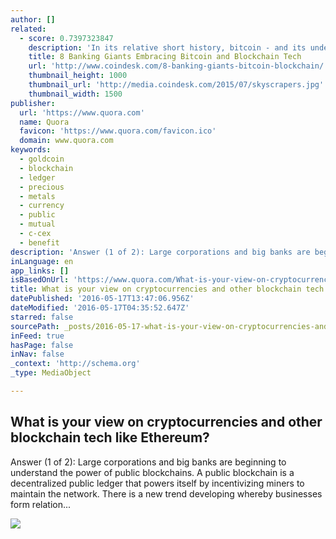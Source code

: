 ```yaml
---
author: []
related:
  - score: 0.7397323847
    description: 'In its relative short history, bitcoin - and its underlying technology the blockchain - have captivated thinkers around the world, but not everyone was quick to see the potential. Due in part to its initial billing as a threat to the traditional financial ecosystem, these institutions have perhaps understandably responded with sharp critiques and deep skepticism for the technology.'
    title: 8 Banking Giants Embracing Bitcoin and Blockchain Tech
    url: 'http://www.coindesk.com/8-banking-giants-bitcoin-blockchain/'
    thumbnail_height: 1000
    thumbnail_url: 'http://media.coindesk.com/2015/07/skyscrapers.jpg'
    thumbnail_width: 1500
publisher:
  url: 'https://www.quora.com'
  name: Quora
  favicon: 'https://www.quora.com/favicon.ico'
  domain: www.quora.com
keywords:
  - goldcoin
  - blockchain
  - ledger
  - precious
  - metals
  - currency
  - public
  - mutual
  - c-cex
  - benefit
description: 'Answer (1 of 2): Large corporations and big banks are beginning to understand the power of public blockchains. A public blockchain is a decentralized public ledger that powers itself by incentivizing miners to maintain the network. There is a new trend developing whereby businesses form relation...'
inLanguage: en
app_links: []
isBasedOnUrl: 'https://www.quora.com/What-is-your-view-on-cryptocurrencies-and-other-blockchain-tech-like-Ethereum'
title: What is your view on cryptocurrencies and other blockchain tech like Ethereum?
datePublished: '2016-05-17T13:47:06.956Z'
dateModified: '2016-05-17T04:35:52.647Z'
starred: false
sourcePath: _posts/2016-05-17-what-is-your-view-on-cryptocurrencies-and-other-blockchain-t.md
inFeed: true
hasPage: false
inNav: false
_context: 'http://schema.org'
_type: MediaObject

---
```

<article style=""><h1>What is your view on cryptocurrencies and other blockchain tech like Ethereum?</h1><p>Answer (1 of 2): Large corporations and big banks are beginning to understand the power of public blockchains. A public blockchain is a decentralized public ledger that powers itself by incentivizing miners to maintain the network. There is a new trend developing whereby businesses form relation...</p><img src="https://qsf.is.quoracdn.net/-images.new_grid.fb_share_default.pnge6dde9cfa6e03c43.png" /></article>